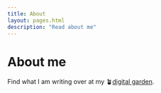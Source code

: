 ```yaml
---
title: About
layout: pages.html
description: "Read about me"
---
```

# About me
Find what I am writing over at my 🪴[digital garden](https://joschuasgarden.com/).